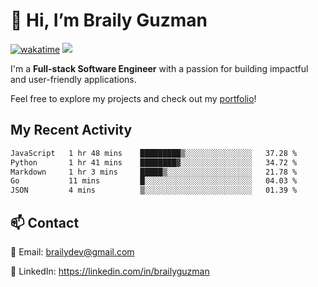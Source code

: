 # 👋 Hi, I’m Braily Guzman
[![wakatime](https://wakatime.com/badge/user/78b9a827-5162-4c58-9330-4ea970cf6de4.svg)](https://wakatime.com/@78b9a827-5162-4c58-9330-4ea970cf6de4)
![](https://komarev.com/ghpvc/?username=brailyguzman)

I'm a **Full-stack Software Engineer** with a passion for building impactful and user-friendly applications.

Feel free to explore my projects and check out my [portfolio](https://braily.dev)!


## My Recent Activity
<!--START_SECTION:waka-->

```txt
JavaScript   1 hr 48 mins    █████████▒░░░░░░░░░░░░░░░   37.28 %
Python       1 hr 41 mins    ████████▓░░░░░░░░░░░░░░░░   34.72 %
Markdown     1 hr 3 mins     █████▒░░░░░░░░░░░░░░░░░░░   21.78 %
Go           11 mins         █░░░░░░░░░░░░░░░░░░░░░░░░   04.03 %
JSON         4 mins          ▒░░░░░░░░░░░░░░░░░░░░░░░░   01.39 %
```

<!--END_SECTION:waka-->

## 📫 Contact
📧 Email: brailydev@gmail.com

🔗 LinkedIn: https://linkedin.com/in/brailyguzman
